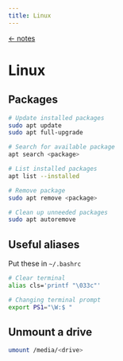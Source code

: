 ```yaml
---
title: Linux
---
```


<a href="/notes" class="back">← notes</a>

# Linux

## Packages

```bash
# Update installed packages
sudo apt update
sudo apt full-upgrade

# Search for available package
apt search <package>

# List installed packages
apt list --installed

# Remove package
sudo apt remove <package>

# Clean up unneeded packages
sudo apt autoremove
```

## Useful aliases

Put these in `~/.bashrc`

```bash
# Clear terminal
alias cls='printf "\033c"'

# Changing terminal prompt
export PS1="\W:$ "
```

## Unmount a drive

```bash
umount /media/<drive>
```
